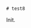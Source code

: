                                                                                                                                                                                                                                                                                     # test8

Init.
